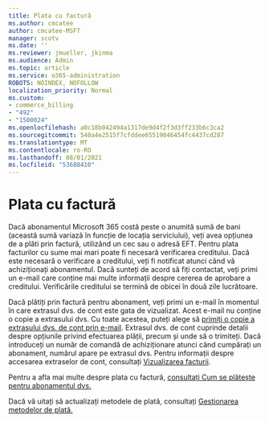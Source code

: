 ```yaml
---
title: Plata cu factură
ms.author: cmcatee
author: cmcatee-MSFT
manager: scotv
ms.date: ''
ms.reviewer: jmueller, jkinma
ms.audience: Admin
ms.topic: article
ms.service: o365-administration
ROBOTS: NOINDEX, NOFOLLOW
localization_priority: Normal
ms.custom:
- commerce_billing
- "492"
- "1500024"
ms.openlocfilehash: a0c18b042494a1317de9d4f2f3d3ff233b6c3ca2
ms.sourcegitcommit: 540a4e2515f7cfddee65519046454fc4437cd287
ms.translationtype: MT
ms.contentlocale: ro-RO
ms.lasthandoff: 08/01/2021
ms.locfileid: "53688410"
---
```

# <a name="pay-by-invoice"></a>Plata cu factură

Dacă abonamentul Microsoft 365 costă peste o anumită sumă de bani (această sumă variază în funcție de locația serviciului), veți avea opțiunea de a plăti prin factură, utilizând un cec sau o adresă EFT. Pentru plata facturilor cu sume mai mari poate fi necesară verificarea creditului. Dacă este necesară o verificare a creditului, veți fi notificat atunci când vă achiziționați abonamentul. Dacă sunteți de acord să fiți contactat, veți primi un e-mail care conține mai multe informații despre cererea de aprobare a creditului. Verificările creditului se termină de obicei în două zile lucrătoare.

Dacă plătiți prin factură pentru abonament, veți primi un e-mail în momentul în care extrasul dvs. de cont este gata de vizualizat. Acest e-mail nu conține o copie a extrasului dvs. Cu toate acestea, puteți alege să [primiți o copie a extrasului dvs. de cont prin e-mail](/microsoft-365/commerce/billing-and-payments/view-your-bill-or-invoice.md#receive-a-copy-of-your-billing-statement-in-email). Extrasul dvs. de cont cuprinde detalii despre opțiunile privind efectuarea plății, precum și unde să o trimiteți. Dacă introduceți un număr de comandă de achiziționare atunci când cumpărați un abonament, numărul apare pe extrasul dvs. Pentru informații despre accesarea extraselor de cont, consultați [Vizualizarea facturii](/microsoft-365/commerce/billing-and-payments/view-your-bill-or-invoice).

Pentru a afla mai multe despre plata cu factură, [consultați Cum se plătește pentru abonamentul dvs.](/microsoft-365/commerce/billing-and-payments/pay-for-your-subscription)

Dacă vă uitați să actualizați metodele de plată, consultați [Gestionarea metodelor de plată.](/microsoft-365/commerce/billing-and-payments/manage-payment-methods)